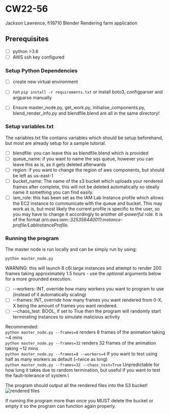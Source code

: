 # CW22-56

Jackson Lawrence, fi19710
Blender Rendering farm application

## Prerequisites

- [ ] python >3.6
- [ ] AWS ssh key configured

### Setup Python Dependencies

- [ ] create new virtual environment
- [ ] run `pip install -r requirements.txt` or install boto3, configparser and argparse manually
- [ ] Ensure master_node.py, get_work.py, initialise_components.py, blend_render_info.py and blendfile.blend are all in the same directory!


### Setup variables.txt

The variables.txt file contains variables which should be setup beforehand, but most are already setup for a sample tutorial.
- [ ] blendfile: you can leave this as blendfile.blend which is provided
- [ ] queue_name: if you want to name the sqs queue, however you can leave this as is, as it gets deleted afterwards
- [ ] region: if you want to change the region of aws components, but should be left as us-east-1
- [ ] bucket_name: The name of the s3 bucket which uploads your rendered frames after complete, this will not be deleted automatically so ideally name it something you can find easily.
- [ ] iam_role: this has been set as the IAM Lab Instance profile which allows the EC2 instance to communicate with the queue and bucket. This may work as is, but most likely the current profile is specific to the user, so you may have to change it accordingly to another *all-powerful* role. It is of the format *arn:aws:iam::325356440011:instance-profile/LabInstanceProfile*.

### Running the program
The master node is run locally and can be simply run by using:
```
python master_node.py
```
WARNING: this will launch 8 c6i.large instances and attempt to render 200 frames taking approximately 1.5 hours - use the *optional* arguments below for a more grounded execution.

- [ ] --workers: INT, override how many workers you want to program to use (instead of it automatically scaling)
- [ ] --frames: INT, override how many frames you want rendered from 0-X, X being the amount of frames you want rendered.
- [ ] --chaos_test: BOOL, if set to True then the program will randomly start terminating instances to simulate malicious activity

Recommended:\
```python master_node.py --frames=8``` renders 8 frames of the animation taking  ~4 mins\
```python master_node.py --frames=32``` renders 32 frames of the animation taking ~12 mins\
```python master_node.py --frames=8 --workers=4``` If you want to test using half as many workers as default (~twice as long)\
```python master_node.py --frames=32 --chaos_test=True``` Unpredictable for how long it takes due to random termination, but useful if you want to test the fault-tolerance of system.\

The program should output all the rendered files into the S3 bucket!
![rendered files](https://user-images.githubusercontent.com/42301022/206001982-86f93f05-c21c-478d-b749-47a3a7ebbfaf.png)

If running the program more than once you MUST delete the bucket or empty it so the program can function again properly.
